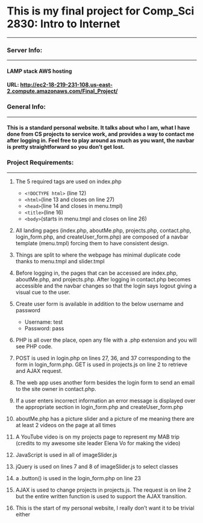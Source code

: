 # This is my final project for Comp_Sci 2830: Intro to Internet
----------------------------------------------------------------
### Server Info:
--------------------
#### LAMP stack AWS hosting
#### URL: http://ec2-18-219-231-108.us-east-2.compute.amazonaws.com/Final_Project/

### General Info:
--------------------
#### This is a standard personal website. It talks about who I am, what I have done from CS projects to service work, and provides a way to contact me after logging in. Feel free to play around as much as you want, the navbar is pretty straightforward so you don’t get lost. 

### Project Requirements:
---------------------------
1.	The 5 required tags are used on index.php 
    *	```<!DOCTYPE html>``` (line 12)
    *	```<html>```(line 13 and closes on line 27)
    *	```<head>```(line 14 and closes in menu.tmpl)
    *	```<title>```(line 16)
    *	```<body>```(starts in menu.tmpl and closes on line 26)

2.	All landing pages (index.php, aboutMe.php, projects.php, contact.php, login_form.php, and createUser_form.php) are composed of a navbar template (menu.tmpl) forcing them to have consistent design.

3.	Things are split to where the webpage has minimal duplicate code thanks to menu.tmpl and slider.tmpl

4.	Before logging in, the pages that can be accessed are index.php, aboutMe.php, and projects.php. After logging in contact.php becomes accessible and the navbar changes so that the login says logout giving a visual cue to the user.

5.	Create user form is available in addition to the below username and password
    *	Username: test
    *	Password: pass

6.	PHP is all over the place, open any file with a .php extension and you will see PHP code.

7.	POST is used in login.php on lines 27, 36, and 37 corresponding to the form in login_form.php. GET is used in projects.js on line 2 to retrieve and AJAX request.

8.	The web app uses another form besides the login form to send an email to the site owner in contact.php.

9.	If a user enters incorrect information an error message is displayed over the appropriate section in login_form.php and createUser_form.php

10.	aboutMe.php has a picture slider and a picture of me meaning there are at least 2 videos on the page at all times 

11.	A YouTube video is on my projects page to represent my MAB trip (credits to my awesome site leader Elena Vo for making the video)

12.	JavaScript is used in all of imageSlider.js

13.	jQuery is used on lines 7 and 8 of imageSlider.js to select classes

14.	a .button() is used in the login_form.php on line 23

15.	AJAX is used to change projects in projects.js. The request is on line 2 but the entire written function is used to support the AJAX transition. 

16.	This is the start of my personal website, I really don’t want it to be trivial either

